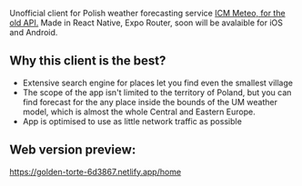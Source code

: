 Unofficial client for Polish weather forecasting service <a href="https://old.meteo.pl/">ICM Meteo, for the old API.</a>
Made in React Native, Expo Router, soon will be avalaible for iOS and Android. 

## Why this client is the best?
 <ul>
   <li>Extensive search engine for places let you find even the smallest village</li>
   <li>The scope of the app isn't limited to the territory of Poland, but you can find forecast for the any place inside the bounds of the UM weather model, which is almost the whole Central and Eastern Europe.</li>
   <li>App is optimised to use as little network traffic as possible</li>
 </ul>

## Web version preview:

https://golden-torte-6d3867.netlify.app/home